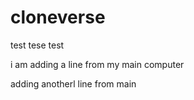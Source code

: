 # cloneverse

test tese test

i am adding a line from my main computer

adding anotherl line from main